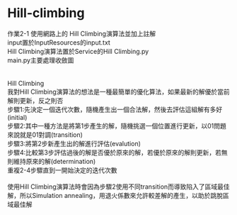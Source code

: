 # Hill-climbing
作業2-1
使用網路上的 Hill Climbing演算法並加上註解<br>
input置於InputResources的input.txt<br>
Hill Climbing演算法置於Service的Hill Climbing.py<br>
main.py主要處理收斂圖<br><br><br>
Hill Climbing<br>
我對Hill Climbing演算法的想法是一種最簡單的優化算法，如果最新的解優於當前解則更新，反之則否<br>
步驟1:先決定一個迭代次數，隨機產生出一個合法解，然後去評估這組解有多好(initial)<br>
步驟2:其中一種方法是將第1步產生的解，隨機挑選一個位置進行更新，以01問題來說就是01對調(transition)<br>
步驟3:將第2步新產生出的解進行評估(evalution)<br>
步驟4:比較第3步評估過後的解是否優於原來的解，若優於原來的解則更新，若無則維持原來的解(determination)<br>
重複2-4步驟直到一開始決定的迭代次數<br><br>
使用Hill Climbing演算法時會因為步驟2使用不同transition而導致陷入了區域最佳解，所以Simulation annealing，用退火係數來允許較差解的產生，以助於跳脫區域最佳解<br><br><br>
